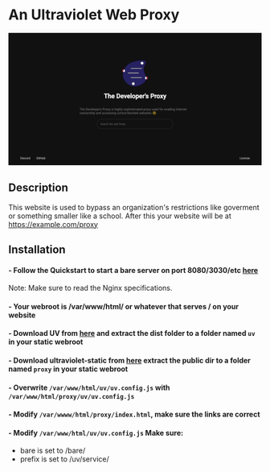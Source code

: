 # An Ultraviolet Web Proxy
![plot](./example.png)

## Description
This website is used to bypass an organization's restrictions like goverment or something smaller like a school. After this your website will be at https://example.com/proxy

## Installation

#### - Follow the Quickstart to start a bare server on port 8080/3030/etc [here](https://github.com/tomphttp/specifications/blob/master/BareServer.md#considerations-when-running-an-implementation-under-nginx-apache2-or-lighttpd) 
Note: Make sure to read the Nginx specifications.

#### - Your webroot is /var/www/html/ or whatever that serves / on your website
#### - Download UV from [here](https://github.com/titaniumnetwork-dev/Ultraviolet/releases/tag/v1.0.5)  and extract the dist folder to a folder named ```uv``` in your static webroot
#### - Download ultraviolet-static from [here](https://github.com/titaniumnetwork-dev/Ultraviolet-Static) extract the public dir to a folder named ```proxy``` in your static webroot
#### - Overwrite ```/var/www/html/uv/uv.config.js``` with ```/var/www/html/proxy/uv/uv.config.js```
#### - Modify ```/var/wwww/html/proxy/index.html```, make sure the links are correct
#### - Modify ```/var/www/html/uv/uv.config.js``` Make sure:
  - bare is set to /bare/
  - prefix is set to /uv/service/ 
